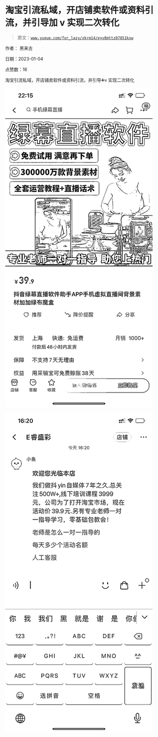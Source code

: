 # 淘宝引流私域，开店铺卖软件或资料引流，并引导加 v 实现二次转化

> 原文：[`www.yuque.com/for_lazy/xkrm14/eyv8mttz07851kxw`](https://www.yuque.com/for_lazy/xkrm14/eyv8mttz07851kxw)



作者： 黑来古 

日期：2023-01-04 

点赞数：16 

淘宝引流私域，开店铺卖软件或资料引流，并引导➕v 实现二次转化 

![](img/43f7f412260df883443168bee494df95.png) 

![](img/f370aa8c0227a729a1350d7e9384d24f.png) 

